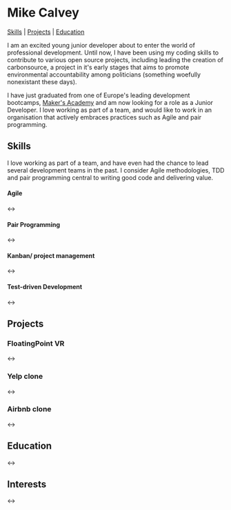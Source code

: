 # Mike Calvey
[Skills](#skills) | [Projects](#projects) | [Education](#education)

I am an excited young junior developer about to enter the world of professional development. Until now, I have been using my coding skills to contribute to various open source projects, including leading the creation of carbonsource, a project in it's early stages that aims to promote environmental accountability among politicians (something woefully nonexistant these days).

I have just graduated from one of Europe's leading development bootcamps, [Maker's Academy](http://www.makersacademy.com/) and am now looking for a role as a Junior Developer. I love working as part of a team, and would like to work in an organisation that actively embraces practices such as Agile and pair programming.

## Skills
I love working as part of a team, and have even had the chance to lead several development teams in the past. I consider Agile methodologies, TDD and pair programming central to writing good code and delivering value.

#### Agile

<->

#### Pair Programming

<->

#### Kanban/ project management

<->

#### Test-driven Development

<->


## Projects

### FloatingPoint VR

<->

### Yelp clone

<->

<!-- Makers-yelp is a functionality clone of yelp. I developed it with 3 other junior developers over the course of 5 days. We wrote it in ruby and used all of the standard rails technologies. Our project was written tests-first, and we had extensive unit and feature testing with Rspec and cucumber/ capybara. Check out the codebase [here](https://github.com/calveym/makersyelp). -->

### Airbnb clone

<->

<!-- Makersbnb is a functionality clone of airbnb. It allows users to sign up, create and edit property listings, and request to book other users' listings. I developed this project in 5 days with 3 other junior developers. For our tech stack, we opted to go with node, express and ejs. Our database runs on postgres, and our testing was done with jasmine. Check out the final product [here](http://makersbnb2016.herokuapp.com/home) and the code itself [here](https://github.com/calveym/makersbnb). -->

## Education

<->

## Interests

<->
